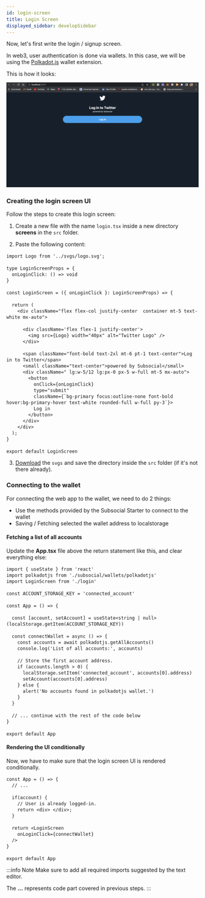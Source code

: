 ```yaml
---
id: login-screen
title: Login Screen
displayed_sidebar: developSidebar
---
```


Now, let's first write the login / signup screen. 

In web3, user authentication is done via wallets. In this case, we will be using the [Polkadot.js](https://polkadot.js.org/extension/) wallet extension.

This is how it looks:

![Login Screen](../../../../static/img/twitter-dapp/login.png)

### Creating the login screen UI

Follow the steps to create this login screen: 

1. Create a new file with the name `login.tsx` inside a new directory **screens** in the `src` folder.

2. Paste the following content: 

```tsx
import Logo from '../svgs/logo.svg';

type LoginScreenProps = {
  onLoginClick: () => void
}

const LoginScreen = ({ onLoginClick }: LoginScreenProps) => {

  return (
    <div className="flex flex-col justify-center  container mt-5 text-white mx-auto">

      <div className='flex flex-1 justify-center'>
        <img src={Logo} width="40px" alt="Twitter Logo" />
      </div>

      <span className="font-bold text-2xl mt-6 pt-1 text-center">Log in to Twitter</span>
      <small className="text-center">powered by Subsocial</small>
      <div className=" lg:w-5/12 lg:px-0 px-5 w-full mt-5 mx-auto">
        <button
          onClick={onLoginClick}
          type="submit"
          className={`bg-primary focus:outline-none font-bold hover:bg-primary-hover text-white rounded-full w-full py-3`}>
          Log in
        </button>
      </div>
    </div>
  );
}

export default LoginScreen
```

3. [Download](https://drive.google.com/drive/folders/1l6t06P1aJqTCM7vi5rU6qIhwxeHc3_WR?usp=sharing) the `svgs` and save the directory inside the `src` folder (if it's not there already).


### Connecting to the wallet

For connecting the web app to the wallet, we need to do 2 things:

- Use the methods provided by the Subsocial Starter to connect to the wallet
- Saving / Fetching selected the wallet address to localstorage


#### Fetching a list of all accounts

Update the **App.tsx** file above the return statement like this, and clear everything else:

```tsx
import { useState } from 'react'
import polkadotjs from './subsocial/wallets/polkadotjs'
import LoginScreen from './login'

const ACCOUNT_STORAGE_KEY = 'connected_account'

const App = () => {

  const [account, setAccount] = useState<string | null>(localStorage.getItem(ACCOUNT_STORAGE_KEY))

  const connectWallet = async () => {
    const accounts = await polkadotjs.getAllAccounts()
    console.log('List of all accounts:', accounts)

    // Store the first account address.
    if (accounts.length > 0) {
      localStorage.setItem('connected_account', accounts[0].address)
      setAccount(accounts[0].address)
    } else {
      alert('No accounts found in polkadotjs wallet.')
    }
  }

  // ... continue with the rest of the code below
}

export default App
```

#### Rendering the UI conditionally

Now, we have to make sure that the login screen UI is rendered conditionally.

```tsx
const App = () => {
  // ...

  if(account) {
    // User is already logged-in.
    return <div> </div>;
  }

  return <LoginScreen
    onLoginClick={connectWallet}
  />
}

export default App
```

:::info Note
Make sure to add all required imports suggested by the text editor. 

The **...** represents code part covered in previous steps.
:::

